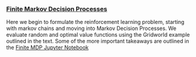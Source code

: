 ### [Finite Markov Decision Processes](http://people.tamu.edu/~levimcclenny/project/reinforcement-learning/Barto_Sutton_RL/Finite_MDPs)
Here we begin to formulate the reinforcement learning problem, starting with markov chains and moving into Markov Decision Processes. We evaluate random and optimal value functions using the Gridworld example outlined in the text. Some of the more important takeaways are outlined in the [Finite MDP Jupyter Notebook](http://people.tamu.edu/~levimcclenny/project/reinforcement-learning/Barto_Sutton_RL/Finite_MDPs/)
